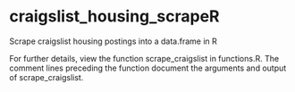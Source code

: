 # craigslist_housing_scrapeR

Scrape craigslist housing postings into a data.frame in R

For further details, view the function scrape_craigslist in functions.R. The comment lines preceding the function document the arguments and output of scrape_craigslist.